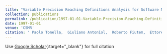 ```yaml
---
title: "Variable Precision Reaching Definitions Analysis for Software Maintenance"
collection: publications
permalink: /publication/1997-01-01-Variable-Precision-Reaching-Definitions-Analysis-for-Software-Maintenance
date: 1997-01-01
venue: 'CSMR'
citation: ' Paolo Tonella,  Giuliano Antoniol,  Roberto Fiutem,  Ettore Merlo, &quot;Variable Precision Reaching Definitions Analysis for Software Maintenance.&quot; CSMR, 1997.'
---
```

Use [Google Scholar](https://scholar.google.com/scholar?q=Variable+Precision+Reaching+Definitions+Analysis+for+Software+Maintenance){:target="_blank"} for full citation